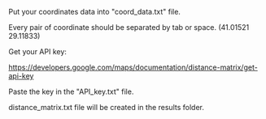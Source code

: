 Put your coordinates data into "coord_data.txt" file.

Every pair of coordinate should be separated by tab or space. (41.01521	29.11833)

Get your API key:

https://developers.google.com/maps/documentation/distance-matrix/get-api-key

Paste the key in the "API_key.txt" file.

distance_matrix.txt file will be created in the results folder.
